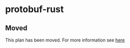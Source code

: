 # protobuf-rust

## Moved

This plan has been moved. For more information see [here](https://github.com/habitat-sh/core-plans#additional-plans)
